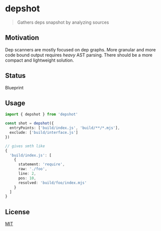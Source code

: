 # depshot
> Gathers deps snapshot by analyzing sources

## Motivation
Dep scanners are mostly focused on dep graphs. More granular and more code bound output requires _heavy_ AST parsing. There should be a more compact and lightweight solution.

## Status
Blueprint

## Usage
```ts
import { depshot } from 'depshot'

const shot = depshot({
  entryPoints: ['build/index.js', 'build/**/*.mjs'],
  exclude: ['build/interface.js']
})

// gives smth like
{
  'build/index.js': [
    {
      statement: 'require',
      raw: './foo',
      line: 2,
      pos: 10,
      resolved: 'build/foo/index.mjs'
    }
  ]
}
```

## License
[MIT](./LICENSE)
